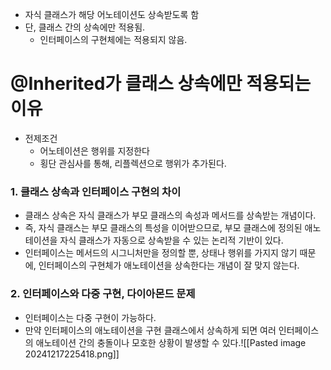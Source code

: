 - 자식 클래스가 해당 어노테이션도 상속받도록 함
- 단, 클래스 간의 상속에만 적용됨.
	- 인터페이스의 구현체에는 적용되지 않음.


# @Inherited가 클래스 상속에만 적용되는 이유
- 전제조건
	- 어노테이션은 행위를 지정한다
	- 횡단 관심사를 통해, 리플렉션으로 행위가 추가된다.
### **1. 클래스 상속과 인터페이스 구현의 차이**
- 클래스 상속은 자식 클래스가 부모 클래스의 속성과 메서드를 상속받는 개념이다. 
- 즉, 자식 클래스는 부모 클래스의 특성을 이어받으므로, 부모 클래스에 정의된 애노테이션을 자식 클래스가 자동으로 상속받을 수 있는 논리적 기반이 있다.
- 인터페이스는 메서드의 시그니처만을 정의할 뿐, 상태나 행위를 가지지 않기 때문에, 인터페이스의 구현체가 애노테이션을 상속한다는 개념이 잘 맞지 않는다.
### **2. 인터페이스와 다중 구현, 다이아몬드 문제**
- 인터페이스는 다중 구현이 가능하다. 
- 만약 인터페이스의 애노테이션을 구현 클래스에서 상속하게 되면 여러 인터페이스의 애노테이션 간의 충돌이나 모호한 상황이 발생할 수 있다.![[Pasted image 20241217225418.png]]